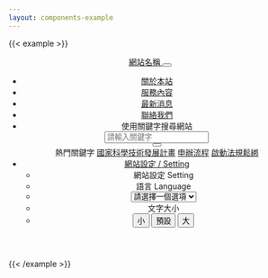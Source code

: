 ```yaml
---
layout: components-example
---
```


{{< example >}}
<header>
  <nav class="navbar navbar-expand-md">
    <div class="container">
      <a class="navbar-brand" href="/" aria-label="PDIS">
      網站名稱
      </a>
      <button class="navbar-toggler collapsed" type="button" data-bs-toggle="collapse" data-bs-target="#Navbar" aria-controls="Navbar" aria-expanded="true" aria-label="Toggle navigation">
        <span class="navbar-toggler-icon"></span>
      </button>
      <div class="navbar-collapse collapse" id="Navbar">
        <ul class="navbar-nav">
          <li class="nav-item order-2 order-md-1">
            <a class="nav-link" href="/">關於本站</a>
          </li>
          <li class="nav-item dropdown order-2 order-md-1">
            <a class="nav-link" href="/">服務內容</a>
          </li>
          <li class="nav-item dropdown order-2 order-md-1">
            <a class="nav-link" href="/">最新消息</a>
          </li>
          <li class="nav-item dropdown order-2 order-md-1">
            <a class="nav-link" href="/">聯絡我們</a>
          </li>
          <li class="nav-item dropdown order-1 order-md-2">
            <a class="nav-link dropdown-toggle d-none d-md-block" href="#" id="DropdownSearch" role="button" data-bs-toggle="dropdown" aria-expanded="false">
              <i class="bi bi-search"></i>
            </a>
            <div class="dropdown-menu search-menu" aria-labelledby="DropdownSearch">
              <span class="dropdown-menu-title d-none d-md-block">使用關鍵字搜尋網站</span>
              <div class="input-group">
                <input type="text" class="form-control" id="Input1" placeholder="請輸入關鍵字">
                <div class="input-group-append">
                  <button class="btn btn-secondary" type="button"><i class="bi bi-search"></i></button>
                </div>
              </div>
              <div class="dropdown-divider d-none d-md-block"></div>
              <div class="hot-searching">
                <span class="d-inline d-md-block">熱門關鍵字</span>
                <a href="#">國家科學技術發展計畫</a>
                <a href="#">申辦流程</a>
                <a href="#">啟動法規鬆綁</a>
              </div>
            </div>
          </li>
          <li class="nav-item dropdown ms-md-auto order-3">
            <a class="nav-link dropdown-toggle d-none d-md-block" href="#" id="DropdownSetting" role="button" data-bs-toggle="dropdown" aria-expanded="false">
              <i class="bi bi-gear"></i><span>網站設定 / Setting</span>
            </a>
            <ul class="dropdown-menu setting-menu" aria-labelledby="DropdownSetting">
              <li><a class="dropdown-item dropdown-item-header">網站設定 Setting</a></li>
              <li><a class="dropdown-item dropdown-item-title">語言 Language</a></li>
              <li>
                <select class="form-select" id="LanguageSelect" aria-label="LanguageSelect">
                  <option selected>請選擇一個選項</option>
                  <option value="zh-tw">繁體中文</option>
                  <option value="en-us">English (US</option>
                  <option value="en-uk">English (UK)</option>
                  <option value="jp">Japanese</option>
                  <option value="th">Thai</option>
                </select>
              </li>
              <li><a class="dropdown-item dropdown-item-title">文字大小</a></li>
              <li>
                <div class="btn-group" role="group" aria-label="Font size">
                  <button type="button" class="btn btn-secondary">小</button>
                  <button type="button" class="btn btn-secondary">預設</button>
                  <button type="button" class="btn btn-secondary">大</button>
                </div>
              </li>
            </ul>
          </li>
        </ul>
      </div>
    </div>
  </nav>
</header>
{{< /example >}}